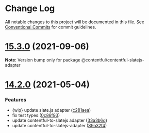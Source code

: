 # Change Log

All notable changes to this project will be documented in this file.
See [Conventional Commits](https://conventionalcommits.org) for commit guidelines.

# [15.3.0](https://github.com/contentful/rich-text/compare/v15.2.0...v15.3.0) (2021-09-06)

**Note:** Version bump only for package @contentful/contentful-slatejs-adapter





# [14.2.0](https://github.com/contentful/rich-text/compare/v14.1.3...v14.2.0) (2021-05-04)


### Features

* {wip} update slate.js adapter ([c281aea](https://github.com/contentful/rich-text/commit/c281aea))
* fix test types ([0c86f93](https://github.com/contentful/rich-text/commit/0c86f93))
* update contentful-to-slatejs adapter ([33a3b6d](https://github.com/contentful/rich-text/commit/33a3b6d))
* update contentful-to-slatejs-adapter ([89a32f4](https://github.com/contentful/rich-text/commit/89a32f4))
